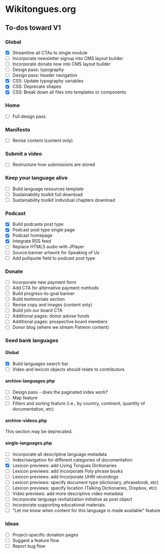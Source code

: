 # Wikitongues.org

## To-dos toward V1

### Global
- [x] Streamline all CTAs to single module
- [ ] Incorporate newsletter signup into CMS layout builder
- [ ] Incorporate donate now into CMS layout builder
- [ ] Design pass: typography
- [ ] Design pass: header navigation
- [x] CSS: Update typography variables 
- [x] CSS: Deprecate shapes
- [x] CSS: Break down all files into templates or components 

### Home
- [ ] Full design pass

### Manifesto
- [ ] Revise content (content only)

### Submit a video
- [ ] Restructure how submissions are stored

### Keep your language alive
- [ ] Build language resources template
- [ ] Sustainability toolkit full download
- [ ] Sustainability toolkit individual chapters download

### Podcast
- [x] Build podcasts post type
- [x] Podcast post type single page
- [x] Podcast homepage
- [X] Integrate RSS feed
- [ ] Replace HTML5 audio with JPlayer
- [ ] Source banner artwork for Speaking of Us
- [ ] Add pullquote field to podcast post type

### Donate
- [ ] Incorporate new payment form
- [ ] Add CTA for alternative payment methods
- [ ] Build progress-to-goal banner
- [ ] Build testimonials section
- [ ] Revise copy and images (content only)
- [ ] Build join our board CTA
- [ ] Additional pages: donor advise funds
- [ ] Additional pages: prospective board members
- [ ] Donor blog (where we stream Patreon content)

### Seed bank languages

#### Global
- [x] Build languages search bar
- [ ] Video and lexicon objects should relate to contributors

#### archive-languages.php
- [ ] Design pass - does the paginated index work?
- [ ] Map feature
- [ ] Filters and sorting feature (i.e., by country, continent, quantity of documentation, etc) 

#### archive-videos.php
This section may be deprecated.

#### single-languages.php
- [ ] Incorporate all descriptive language metadata
- [ ] Index/navigation for different categories of documentation
- [x] Lexicon previews: add Living Tongues Dictionaries
- [ ] Lexicon previews: add Incorporate Poly phrase books
- [ ] Lexicon previews: add Incorporate UHRI recordings
- [ ] Lexicon previews: specify document type (dictionary, phrasebook, etc)
- [ ] Lexicon previews: specify location (Talking Dictionaries, Dropbox, etc)
- [ ] Video previews: add more descriptive video metadata
- [ ] Incorporate language revitalization initiative as post object
- [ ] Incorporate supporting educational materials
- [ ] "Let me know when content for this language is made available" feature

### Ideas
- [ ] Project-specific donation pages
- [ ] Suggest a feature flow
- [ ] Report bug flow